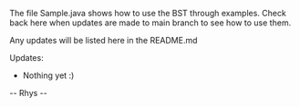 The file Sample.java shows how to use the BST through examples. Check back here when updates are made to main branch to see how to use them.

Any updates will be listed here in the README.md

Updates:
- Nothing yet :)

-- Rhys --
